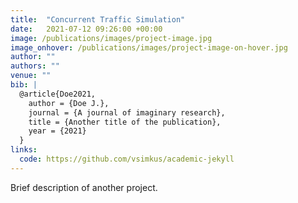 ```yaml
---
title:  "Concurrent Traffic Simulation"
date:   2021-07-12 09:26:00 +00:00
image: /publications/images/project-image.jpg
image_onhover: /publications/images/project-image-on-hover.jpg
author: ""
authors: ""
venue: ""
bib: |
  @article{Doe2021,
    author = {Doe J.},
    journal = {A journal of imaginary research},
    title = {Another title of the publication},
    year = {2021}
  }
links:
  code: https://github.com/vsimkus/academic-jekyll
---
```

Brief description of another project.
